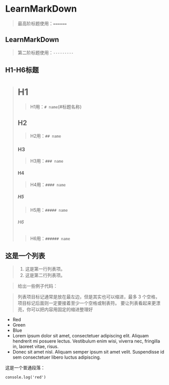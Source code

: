 LearnMarkDown 
==================
>最高阶标题使用：`======`

LearnMarkDown
------------------
>第二阶标题使用：`---------`

H1-H6标题
------------------
># H1
> > H1用：`# name`(#标题名称) 
>## H2
> > H2用：`## name`  
>### H3
> > H3用：`### name`  
>#### H4
> > H4用：`#### name`  
>##### H5
> > H5用：`##### name`  
>###### H6
> > H6用：`###### name`

## 这是一个列表

>1.   这是第一行列表项。
>4.   这是第二行列表项。


> 给出一些例子代码：

> 列表项目标记通常是放在最左边，但是其实也可以缩进，最多 3 个空格，项目标记后面则一定要接着至少一个空格或制表符。
要让列表看起来更漂亮，你可以把内容用固定的缩进整理好
*   Red
*   Green
*   Blue
*   Lorem ipsum dolor sit amet, consectetuer adipiscing elit.
Aliquam hendrerit mi posuere lectus. Vestibulum enim wisi,
viverra nec, fringilla in, laoreet vitae, risus.
*   Donec sit amet nisl. Aliquam semper ipsum sit amet velit.
Suspendisse id sem consectetuer libero luctus adipiscing.

这是一个普通段落：

    console.log('red')

